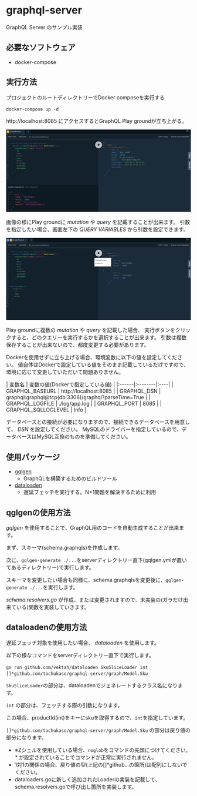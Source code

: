 # graphql-server

GraphQL Server のサンプル実装

## 必要なソフトウェア

- docker-compose

## 実行方法

プロジェクトのルートディレクトリーでDocker composeを実行する

``` shell
docker-compose up -d
```

http://localhost:8085 にアクセスするとGraphQL Play groundが立ち上がる。

![GraphQL Play ground](playground.png)

画像の様にPlay groundに _mutation_ や _query_ を記載することが出来ます。
引数を指定したい場合、画面左下の _QUERY VARIABLES_ から引数を設定できます。

![GraphQL Query](query.png)

Play groundに複数の _mutation_ や _query_ を記載した場合、 実行ボタンをクリックすると、どのクエリーを実行するかを選択することが出来ます。
引数は複数保存することが出来ないので、都度変更する必要があります。


Dockerを使用せずに立ち上げる場合、環境変数に以下の値を設定してください。
値自体はDockerで設定している値をそのまま記載しているだけですので、環境に応じて変更していただいて問題ありません。

| 変数名 | 変数の値(Dockerで指定している値) |
|:------|:--------|:----|
| GRAPHQL_BASEURL | http://localhost:8085 |
| GRAPHQL_DSN | graphql:graphql@tcp(db:3306)/graphql?parseTime=True |
| GRAPHQL_LOGFILE | ./log/app.log |
| GRAPHQL_PORT | 8085 |
| GRAPHQL_SQLLOGLEVEL | Info |

データベースとの接続が必要になりますので、接続できるデータベースを用意して、 _DSN_ を設定してください。
MySQLのドライバーを指定しているので、データベースはMySQL互換のものを準備してください。

## 使用パッケージ

- [gqlgen]
  - GraphQLを構築するためのビルドツール
- [dataloaden]
  - 遅延フェッチを実行する。N+1問題を解決するために利用

## qglgenの使用方法

_gqlgen_ を使用することで、GraphQL用のコードを自動生成することが出来ます。

まず、スキーマ(schema.graphqls)を作成します。

次に、`gqlgen-generate ./...`をserverディレクトリー直下(gqlgen.ymlが置いてあるディレクトリー)で実行します。

スキーマを変更したい場合も同様に、schema.graphqlsを変更後に、`gqlgen-generate ./...`を実行します。

_schema.resolvers.go_ が作成、または変更されますので、未実装の(ガラだけ出来ている)関数を実装していきます。

## dataloadenの使用方法

遅延フェッチ対象を使用したい場合、 _dataloaden_ を使用します。

以下の様なコマンドをserverディレクトリー直下で実行します。

`go run github.com/vektah/dataloaden SkuSliceLoader int []*github.com/tochukaso/graphql-server/graph/Model.Sku`

`SkuSliceLoader`の部分は、dataloadenでジェネレートするクラス名になります。

`int` の部分は、フェッチする際の引数になります。

この場合、productId(int)をキーにskuを取得するので、`int`を指定しています。

`[]*github.com/tochukaso/graphql-server/graph/Model.Sku` の部分は戻り値の部分になります。

- ※Zシェルを使用している場合、`noglob`をコマンドの先頭につけてください。 _*_ が設定されていることでコマンドが正常に実行されません。
- 1対1の関係の場合、戻り値の型(上記の[]*github...の箇所)は配列にしないでください。
- dataloaders.goに新しく追加されたLoaderの実装を記載して、schema.resolvers.goで呼び出し箇所を実装します。

[gqlgen]: https://github.com/99designs/gqlgen
[dataloaden]: https://github.com/vektah/dataloaden
